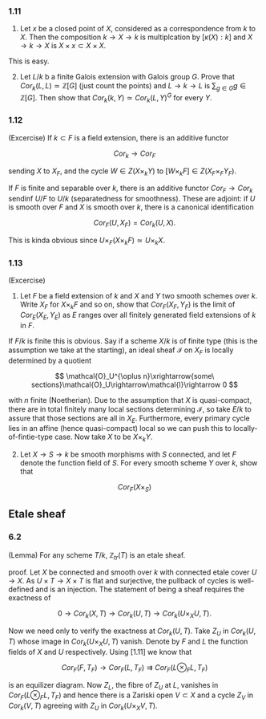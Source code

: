 ### 1.11

1. Let $x$ be a closed point of $X$, considered as a correspondence from $k$ to $X$. Then the composition $k\rightarrow X\rightarrow k$ is multiplcation by $[\kappa(X):k]$ and $X\rightarrow k\rightarrow X$ is $X\times x\subset X\times X$.

This is easy.

2. Let $L/k$ b a finite Galois extension with Galois group $G$. Prove that $Cor_k(L,L)\simeq\mathbb{Z}[G]$  (just count the points) and $L\rightarrow k\rightarrow L$ is $\sum_{g\in G}g\in\mathbb{Z}[G]$. Then show  that $Cor_k(k,Y)\simeq Cor_k(L,Y)^G$ for every $Y$.

### 1.12
(Excercise) If $k\subset F$ is a field extension, there is an additive functor 

$$ Cor_k\rightarrow Cor_F $$

sending $X$ to $X_F$, and the cycle $W\in Z(X\times_k Y)$ to $[W\times_kF]\in Z(X_F\times_F Y_F)$. 

If $F$ is finite and separable over $k$, there is an additive functor $Cor_F\rightarrow Cor_k$ sendinf $U/F$ to $U/k$ (separatedness for smoothness). These are adjoint: if $U$ is smooth over $F$ and $X$ is smooth over $k$, there is a canonical identification

$$ Cor_F(U,X_F)=Cor_k(U,X). $$

This is kinda obvious since $U\times_F(X\times_kF)\simeq U\times_k X$.

### 1.13
(Excercise)

1. Let $F$ be a field extension of $k$ and $X$ and $Y$ two smooth schemes over $k$. Write $X_F$ for $X\times_kF$ and so on, show that $Cor_F(X_F,Y_F)$ is the limit of $Cor_E(X_E,Y_E)$ as $E$ ranges over all finitely generated field extensions of $k$ in $F$.

If $F/k$ is finite this is obvious. Say if a scheme $X/k$ is of finite type (this is the assumption we take at the starting), an ideal sheaf $\mathcal{I}$ on $X_F$ is locally determined by a quotient

$$ \mathcal{O}_U^{\oplus n}\xrightarrow{some\ sections}\mathcal{O}_U\rightarrow\mathcal{I}\rightarrow 0 $$

with $n$ finite (Noetherian). Due to the assumption that $X$ is quasi-compact, there are in total finitely many local sections determining $\mathcal{I}$, so take $E/k$ to assure that those sections are all in $X_E$. Furthermore, every primary cycle lies in an affine (hence quasi-compact) local so we can push this to locally-of-fintie-type case. Now take $X$ to be $X\times_kY$.

2. Let $X\rightarrow S\rightarrow k$ be smooth morphisms with $S$ connected, and let $F$ denote the function field of $S$. For every smooth scheme $Y$ over $k$, show that 

$$ Cor_F(X\times_S) $$

## Etale sheaf

### 6.2
(Lemma) For any scheme $T/k$, $\mathbb{Z}_{tr}(T)$ is an etale sheaf.

proof. Let $X$ be connected and smooth over $k$ with connected etale cover $U\rightarrow X$. As $U\times T\rightarrow X\times T$ is flat and surjective, the pullback of cycles is well-defined and is an injection. The statement of being a sheaf requires the exactness of

$$ 0\rightarrow Cor_k(X,T)\rightarrow Cor_k(U,T)\rightarrow Cor_k(U\times_XU,T). $$

Now we need only to verify the exactness at $Cor_k(U,T)$. Take $Z_U$ in $Cor_k(U,T)$ whose image in $Cor_k(U\times_XU,T)$ vanish. Denote by $F$ and $L$ the function fields of $X$ and $U$ respectively. Using [1.11] we know that 

$$ Cor_F(F,T_F)\rightarrow Cor_F(L,T_F)\rightrightarrows Cor_F(L\otimes_FL,T_F) $$

is an equilizer diagram. Now $Z_L$, the fibre of $Z_U$ at $L$, vanishes in $Cor_F(L\otimes_FL,T_F)$ and hence there is a Zariski open $V\subset X$ and a cycle $Z_V$ in $Cor_k(V,T)$ agreeing with $Z_U$ in $Cor_k(U\times_XV,T)$.
